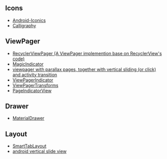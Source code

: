 Icons
---
- [Android-Iconics](https://github.com/mikepenz/Android-Iconics)
- [Calligraphy](https://github.com/chrisjenx/Calligraphy)

ViewPager
---
- [RecyclerViewPager (A ViewPager implemention base on RecyclerView's code)](https://github.com/lsjwzh/RecyclerViewPager)
- [MagicIndicator](https://github.com/hackware1993/MagicIndicator)
- [viewpager with parallax pages, together with vertical sliding (or click) and activity transition](https://github.com/xmuSistone/android-page-transition)
- [ViewPagerIndicator](https://github.com/LuckyJayce/ViewPagerIndicator)
- [ViewPagerTransforms](https://github.com/ToxicBakery/ViewPagerTransforms)
- [PageIndicatorView](https://github.com/romandanylyk/PageIndicatorView)

Drawer
---
- [MaterialDrawer](https://github.com/mikepenz/MaterialDrawer)

Layout
---
- [SmartTabLayout](https://github.com/ogaclejapan/SmartTabLayout)
- [android vertical slide view](https://github.com/xmuSistone/android-vertical-slide-view)
